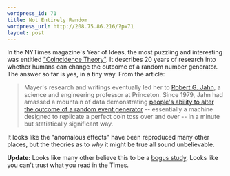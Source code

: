 ```yaml
--- 
wordpress_id: 71
title: Not Entirely Random
wordpress_url: http://208.75.86.216/?p=71
layout: post
---
```

In the NYTimes magazine's Year of Ideas, the most puzzling and interesting was entitled <a href="http://www.nytimes.com/2003/12/14/magazine/14COINCIDENCE.html">"Coincidence Theory"</a>. It describes 20 years of research into whether humans can change the outcome of a random number generator. The answer so far is yes, in a tiny way. From the article:

<blockquote>Mayer's research and writings eventually led her to <a href="http://alfven.princeton.edu/personnel/jahn.htm">Robert G. Jahn</a>, a science and engineering professor at Princeton. Since 1979, Jahn had amassed a mountain of data demonstrating <a href="http://www.princeton.edu/~pear/">people's ability to alter the outcome of a random event generator</a> -- essentially a machine designed to replicate a perfect coin toss over and over -- in a minute but statistically significant way.
</blockquote>

It looks like the "anomalous effects" have been reproduced many other places, but the theories as to <i>why</i> it might be true all sound unbelievable.

<b>Update:</b> Looks like many other believe this to be a <a href="http://goodmath.blogspot.com/2006/04/bad-math-of-paranormal-research-pear.html">bogus study</a>. Looks like you can't trust what you read in the Times.
